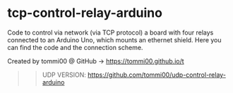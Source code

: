 # tcp-control-relay-arduino
Code to control via network (via TCP protocol) a board with four relays connected to an Arduino Uno, which mounts an ethernet shield.
Here you can find the code and the connection scheme.

Created by tommi00 @ GitHub -> https://tommi00.github.io/t

>> UDP VERSION: https://github.com/tommi00/udp-control-relay-arduino
